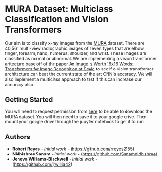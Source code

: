 # MURA Dataset: Multiclass Classification and Vision Transformers

Our aim is to classify x-ray images from the [MURA](https://stanfordmlgroup.github.io/competitions/mura/) dataset. 
There are 40,561 multi-view radiographic images of seven types that are elbow, finger, forearm, hand, humerus, 
shoulder, and wrist. These images are classified as normal or abnormal. We are implementing a vision transformer aritecture
base off of the paper [An Image is Worth 16x16 Words: Transformers for Image Recognition at Scale](https://arxiv.org/abs/2010.11929)
to see if a vision transformer architecture can beat the current state of the art CNN's accuracy. We will also
implement a multiclass approach to test if this can increase our accuracy also.

## Getting Started

You will need to request permission from [here](https://stanfordmlgroup.github.io/competitions/mura/) to be able to 
download the MURA dataset. You will then need to save it to your google drive. Then mount your google drive 
through the jupyter notebook to get it to run.

## Authors

* **Robert Reyes** - *Initial work* - (https://github.com/rreyes2155)
* **Nidhishree Sanam** - *Initial work* - (https://github.com/Sanamnidhishree)
* **Jeneva Williams-Blackwell** - *Initial work* - (https://github.com/jrwillia42)


